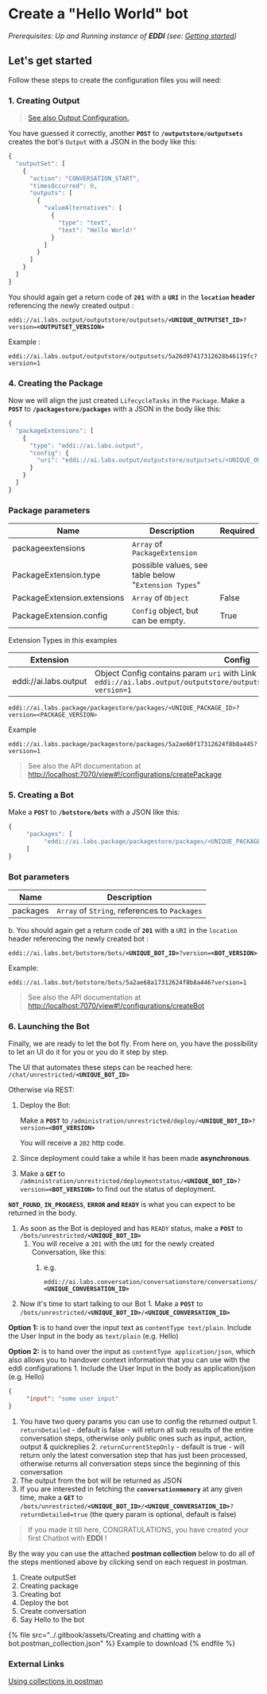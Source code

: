 # Create a "Hello World" bot

_Prerequisites: Up and Running instance of **EDDI** (see:_ [_Getting started_](../getting-started.md)_)_

## Let's get started

Follow these steps to create the configuration files you will need:

### 1. Creating Output

> [See also Output Configuration.](../output-configuration.md)

You have guessed it correctly, another **`POST`** to **`/outputstore/outputsets`** creates the bot's `Output` with a JSON in the body like this:

```javascript
{
  "outputSet": [
    {
      "action": "CONVERSATION_START",
      "timesOccurred": 0,
      "outputs": [
        {
          "valueAlternatives": [
            {
              "type": "text",
              "text": "Hello World!"
            }
          ]
        }
      ]
    }
  ]
}
```

You should again get a return code of **`201`** with a **`URI`** in the **`location` header** referencing the newly created output :

`eddi://ai.labs.output/outputstore/outputsets/`**`<UNIQUE_OUTPUTSET_ID>`**`?version=`**`<OUTPUTSET_VERSION>`**

Example :

`eddi://ai.labs.output/outputstore/outputsets/5a26d97417312628b46119fc?version=1`

### 4. Creating the Package

Now we will align the just created `LifecycleTasks` in the `Package`. Make a **`POST`** to **`/packagestore/packages`** with a JSON in the body like this:

```javascript
{
  "packageExtensions": [
    {
      "type": "eddi://ai.labs.output",
      "config": {
        "uri": "eddi://ai.labs.output/outputstore/outputsets/<UNIQUE_OUTPUTSET_ID>?version=<OUTPUTSET_VERSION>"
      }
    }
  ]
}
```

### Package parameters

| Name                        | Description                                          | Required |
| --------------------------- | ---------------------------------------------------- | -------- |
| packageextensions           | `Array` of `PackageExtension`                        |          |
| PackageExtension.type       | possible values, see table below "`Extension Types`" |          |
| PackageExtension.extensions | `Array` of `Object`                                  | False    |
| PackageExtension.config     | `Config` object, but can be empty.                   | True     |

Extension Types in this examples

| Extension             | Config                                                                                                                                             |
| --------------------- | -------------------------------------------------------------------------------------------------------------------------------------------------- |
| eddi://ai.labs.output | Object Config contains param `uri` with Link to output set, e.g. `eddi://ai.labs.output/outputstore/outputsets/5a26d97417312628b46119fc?version=1` |

>

`eddi://ai.labs.package/packagestore/packages/<UNIQUE_PACKAGE_ID>?version=<PACKAGE_VERSION>`

Example

`eddi://ai.labs.package/packagestore/packages/5a2ae60f17312624f8b8a445?version=1`

> See also the API documentation at [http://localhost:7070/view#!/configurations/createPackage](http://localhost:7070/view#!/configurations/createPackage)

### 5. Creating a Bot

Make a **`POST`** to **`/botstore/bots`** with a JSON like this:

```javascript
{
     "packages": [
          "eddi://ai.labs.package/packagestore/packages/<UNIQUE_PACKAGE_ID>?version=<PACKAGE_VERSION>"
     ]
}
```

### Bot parameters

| Name     | Description                                   |
| -------- | --------------------------------------------- |
| packages | `Array` of `String`, references to `Packages` |

b. You should again get a return code of **`201`** with a `URI` in the `location` header referencing the newly created bot :

`eddi://ai.labs.bot/botstore/bots/`**`<UNIQUE_BOT_ID>`**`?version=`**`<BOT_VERSION>`**

Example:

`eddi://ai.labs.bot/botstore/bots/5a2ae68a17312624f8b8a446?version=1`

> See also the API documentation at [http://localhost:7070/view#!/configurations/createBot](http://localhost:7070/view#!/configurations/createBot)

### 6. Launching the Bot

Finally, we are ready to let the bot fly. From here on, you have the possibility to let an UI do it for you or you do it step by step.

The UI that automates these steps can be reached here: `/chat/unrestricted/`**`<UNIQUE_BOT_ID>`**

Otherwise via REST:

1.  Deploy the Bot:

    Make a **`POST`** to `/administration/unrestricted/deploy/`**`<UNIQUE_BOT_ID>`**`?version=`**`<BOT_VERSION>`**

    You will receive a `202` http code.
2. Since deployment could take a while it has been made **asynchronous**.
3. Make a **`GET`** to `/administration/unrestricted/deploymentstatus/`**`<UNIQUE_BOT_ID>`**`?version=`**`<BOT_VERSION>`** to find out the status of deployment.

**`NOT_FOUND`**, **`IN_PROGRESS`**, **`ERROR` and `READY`** is what you can expect to be returned in the body.

1. As soon as the Bot is deployed and has `READY` status, make a **`POST`** to `/bots/unrestricted/`**`<UNIQUE_BOT_ID>`**
   1. You will receive a `201` with the `URI` for the newly created Conversation, like this:
      1.  e.g.

          `eddi://ai.labs.conversation/conversationstore/conversations/`**`<UNIQUE_CONVERSATION_ID>`**
2. Now it's time to start talking to our Bot 1. Make a **`POST`** to `/bots/unrestricted/`**`<UNIQUE_BOT_ID>`**`/`**`<UNIQUE_CONVERSATION_ID>`**

**Option 1:** is to hand over the input text as `contentType text/plain`. Include the User Input in the body as `text/plain` (e.g. Hello)&#x20;

&#x20;**Option 2:** is to hand over the input as `contentType application/json`, which also allows you to handover context information that you can use with the eddi configurations 1. Include the User Input in the body as application/json (e.g. Hello)

```json
{
     "input": "some user input"
}
```

1. You have two query params you can use to config the returned output 1. `returnDetailed` - default is false - will return all sub results of the entire conversation steps, otherwise only public ones such as input, action, output & quickreplies 2. `returnCurrentStepOnly` - default is true - will return only the latest conversation step that has just been processed, otherwise returns all conversation steps since the beginning of this conversation
2. The output from the bot will be returned as JSON
3. If you are interested in fetching the **`conversationmemory`** at any given time, make a **`GET`** to `/bots/unrestricted/`**`<UNIQUE_BOT_ID>`**`/`**`<UNIQUE_CONVERSATION_ID>`**`?returnDetailed=true` (the query param is optional, default is false)

> If you made it till here, CONGRATULATIONS, you have created your first Chatbot with **EDDI** !

By the way you can use the attached **postman collection** below to do all of the steps mentioned above by clicking send on each request in postman.



1. Create outputSet
2. Creating package
3. Creating bot
4. Deploy the bot
5. Create conversation
6. Say Hello to the bot

{% file src="../.gitbook/assets/Creating and chatting with a bot.postman_collection.json" %}
Example to download
{% endfile %}

### External Links

[Using collections in postman](https://thinkster.io/tutorials/testing-backend-apis-with-postman/using-collections-in-postman)
